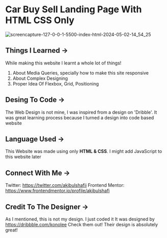 # Car Buy Sell Landing Page With HTML CSS Only

![screencapture-127-0-0-1-5500-index-html-2024-05-02-14_54_25](https://github.com/akibulshafi/Car-Buy-Sell-Landing-Page-With-HTML-CSS-Only/assets/162458122/ac20ffa4-dc2e-4a4d-ba5a-6db24252ba59)

## Things I Learned ->

While making this website I learnt a whole lot of things!

  1. About Media Queries, specially how to make this site responsive
  2. About Complex Designing
  3. Proper Idea Of Flexbox, Grid, Positioning

## Desing To Code ->

The Web Design is not mine, I was inspired from a design on 'Dribble'. It was great learning process because I turned a design into code based website

## Language Used ->

This Website was made using only **HTML & CSS**.
I might add JavaScript to this website later

## Connect With Me ->

Twitter: https://twitter.com/akibulshafii
Frontend Mentor: https://www.frontendmentor.io/profile/akibulshafi

## Credit To The Designer ->

As I mentioned, this is not my design. I just coded it
It was designed by https://dribbble.com/konolee
Check them out! Their design is absolutely great!


